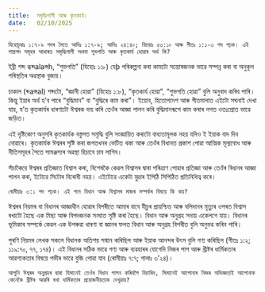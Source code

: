 ```yaml
---
title:  সমৃদ্ধিশালী আৰু কৃতকাৰ্য।
date:   02/10/2025
---
```


`যিহোচূৱাঃ ১:৭-৯ পদৰ সৈতে আদিঃ ১:৭-৯; আদিঃ ২৪:৪০; যিচয়াঃ ৫৩:১০ আৰু গীতঃ ১:১-৩ পদ পঢ়ক। এই শাস্ত্ৰপদ সমূহৰ আধাৰত সমৃদ্ধিশালী অথবা শুভগতি আৰু কৃতকাৰ্য হোৱাৰ অৰ্থ কি?`

ইব্ৰী শব্দ ব্ধব্দalaন্সh, “শুভগতি” (যিহোঃ ১:৮) যেþ পৰিকল্পনা কৰা কামটো সন্তোষজনক ভাৱে সম্পন্ন কৰা বা অনুকূল পৰিস্থতিৰ অৱস্থাক বুজায়।

চাকাল (ব্দaন্সal) শব্দটো, “জ্ঞানী হোৱা” (যিহোঃ ১:৮), “কৃতকাৰ্য হোৱা”, “শুভগতি হোৱা” বুলি অনুবাদ কৰিব পাৰি। কিন্তু ইয়াৰ অৰ্থ হ’ব পাৰে “বুদ্ধিমান” বা “বুদ্ধিৰে কাম কৰা”। ইয়োব, হিতোপদেশ আৰু গীতমালাত এইটো সঘনাই দেখা যায়, য’ত কৃতকাৰ্যৰ ধাৰণাটো ঈশ্বৰক ভয় কৰি তেওঁৰ আজ্ঞা পালন কৰি বুদ্ধিমানৰূপে কাম কৰাৰ লগত ওতঃপ্ৰোত ভাৱে জড়িত।

এই দৃষ্টিকোণ অনুসৰি কৃতকাৰ্যক বস্তুগত সমৃদ্ধি বুলি সংজ্ঞায়িত কৰাটো বাধ্যতামূলক নহয় যদিও ই ইয়াক বাদ দিব নোৱাৰে। কৃতকাৰ্যক ঈশ্বৰৰ সৃষ্টি কৰা জগতখনৰ ভেটিত থকা আৰু তেওঁৰ বিধানত প্ৰকাশ পোৱা আত্মিক মূল্যবোধ আৰু নীতিসমূহৰ সৈতে সামঞ্জস্যৰ অৱস্থা হিচাবে চাব লাগিব।

সঁচাকৈয়ে ঈশ্বৰৰ প্ৰতিজ্ঞাত বিশ্বাস কৰা, বিশেষকৈ কেৱল বিশ্বাসৰ দ্বাৰা পৰিত্ৰাণ পোৱাৰ প্ৰতিজ্ঞা আৰু তেওঁৰ বিধানৰ আজ্ঞা পালন কৰা, ইটোৱে সিটোৰ বিৰোধী নহয়। এইটোৱে একেটা মুদ্ৰাৰ ইপিঠি সিপিঠিত প্ৰতিনিধিত্ব কৰে।

`ৰোমীয়াঃ ৩:১ পদ পঢ়ক। এই পদে বিধান আৰু বিশ্বাসৰ মাজৰ সম্পৰ্কৰ বিষয়ে কি কয়?`

ঈশ্বৰৰ নিয়মৰ বা বিধানৰ আজ্ঞাধীন হোৱাৰ বিপৰীতে আমাৰ বাবে যীচুৰ প্ৰায়শ্চিত্ত আৰু বলিদানৰ মৃত্যুৰ ওপৰত বিশ্বাস ৰখাটো হৈছে এক মিছা আৰু বিপদজনক সংঘাত সৃষ্টি কৰা হৈছে। বিধান আৰু অনুগ্ৰহ সদায় একেলগে যায়। বিধানৰ ভূমিকাৰ সম্পৰ্কে কেৱল এক উপৰুৱা ধাৰণা বা জ্ঞানৰ ফলত বিধান আৰু অনুগ্ৰহ বিপৰীত বুলি অনুভৱ কৰিব পাৰি।

পুৰণি নিয়মৰ লেখক সকলে বিধানক অতিশয় সন্মান কৰিছিল আৰু ইয়াক আনন্দৰ উৎস বুলি গণ্য কৰিছিল (গীতঃ ১:২; ১১৯:৭০, ৭৭, ১৭৪)। এই বিধানৰ সঠিক ভাৱে গণ্য আৰু ব্যৱহাৰৰ যোগেদি নিজৰ পাপ আৰু খ্ৰীষ্টৰ ধাৰ্মিকতাৰ আৱশ্যকতাৰ বিষয়ে গভীৰ ভাৱে বুজি পোৱা যাব (ৰোমীয়াঃ ৭:৭; গালাঃ ৩’২৪)।

`আপুনি ঈশ্বৰৰ অনুগ্ৰহৰ দ্বাৰা যিমানেই তেওঁৰ বিধান পালন কৰিবলৈ বিচাৰিব, সিমানেই আপোনাৰ নিজৰ অভিজ্ঞতাই আপোনাক কেনেকৈ খ্ৰীষ্টৰ আৱৰি ৰখা ধাৰ্মিকতাৰ প্ৰয়োজনীয়তাক দেখুৱায়?`